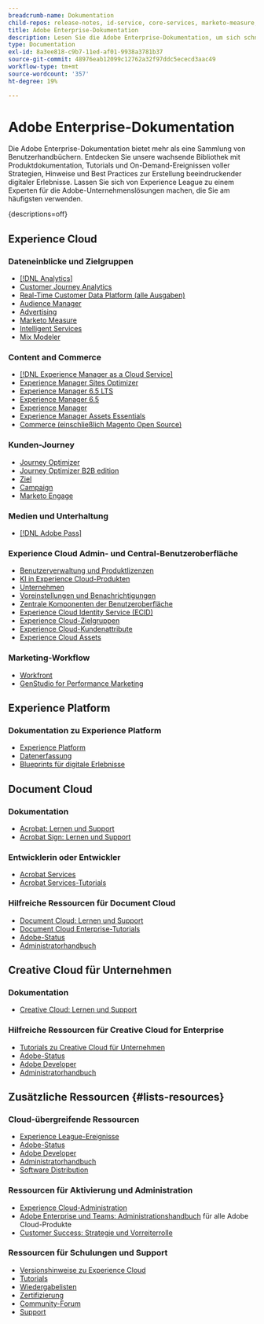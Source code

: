 ```yaml
---
breadcrumb-name: Dokumentation
child-repos: release-notes, id-service, core-services, marketo-measure, deliverability-learn, dynamic-media-developer-resources, dynamic-media-classic, journeys
title: Adobe Enterprise-Dokumentation
description: Lesen Sie die Adobe Enterprise-Dokumentation, um sich schnell einzuarbeiten, bestehende Kenntnisse zu nutzen und sich zu einem Experten für Ihre Adobe-Software zu entwickeln. Greifen Sie auf unsere Handbücher, Tutorials, Wiedergabelisten und Versionshinweise für Adobe Enterprise-Lösungen in Experience Cloud, Experience Platform, Document Cloud und Creative Cloud für Unternehmen zu.
type: Documentation
exl-id: 8a3ee818-c9b7-11ed-af01-9938a3781b37
source-git-commit: 48976eab12099c12762a32f97ddc5ececd3aac49
workflow-type: tm+mt
source-wordcount: '357'
ht-degree: 19%

---
```



# Adobe Enterprise-Dokumentation

Die Adobe Enterprise-Dokumentation bietet mehr als eine Sammlung von Benutzerhandbüchern. Entdecken Sie unsere wachsende Bibliothek mit Produktdokumentation, Tutorials und On-Demand-Ereignissen voller Strategien, Hinweise und Best Practices zur Erstellung beeindruckender digitaler Erlebnisse. Lassen Sie sich von Experience League zu einem Experten für die Adobe-Unternehmenslösungen machen, die Sie am häufigsten verwenden.

{descriptions=off}

## Experience Cloud

### Dateneinblicke und Zielgruppen

+ [[!DNL Analytics]](analytics.md)
+ [Customer Journey Analytics](customer-journey-analytics.md)
+ [Real-Time Customer Data Platform (alle Ausgaben)](real-time-customer-data-platform.md)
+ [Audience Manager](audience-manager.md)
+ [Advertising](advertising.md)
+ [Marketo Measure](marketo-measure.md)
+ [Intelligent Services](intelligent-services.md)
+ [Mix Modeler](mix-modeler.md)

### Content and Commerce

+ [[!DNL Experience Manager as a Cloud Service]](experience-manager-cloud-service.md)
+ [Experience Manager Sites Optimizer](https://experienceleague.adobe.com/en/docs/experience-manager-sites-optimizer/content/home)
+ [Experience Manager 6.5 LTS](experience-manager-65-lts.md)
+ [Experience Manager 6.5](experience-manager-65.md)
+ [Experience Manager ](experience-manager-release-information#/help/using/aem-previous-versions.md)
+ [Experience Manager Assets Essentials](experience-manager-assets-essentials#help)
+ [Commerce (einschließlich Magento Open Source)](commerce.md)

### Kunden-Journey

+ [Journey Optimizer](journey-optimizer.md)
+ [Journey Optimizer B2B edition](journey-optimizer-b2b.md)
+ [Ziel](target.md)
+ [Campaign](campaign.md)
+ [Marketo Engage](marketo-engage.md)

### Medien und Unterhaltung

+ [[!DNL Adobe Pass]](pass.md)

### Experience Cloud Admin- und Central-Benutzeroberfläche

+ [Benutzerverwaltung und Produktlizenzen](core-services#/help/interface/administration/admin-console.md)
+ [KI in Experience Cloud-Produkten](core-services#/help/interface/features/generative-ai.md)
+ [Unternehmen](core-services#/help/interface/administration/organizations.md)
+ [Voreinstellungen und Benachrichtigungen](core-services#/help/interface/features/account-preferences.md)
+ [Zentrale Komponenten der Benutzeroberfläche](core-services#interface)
+ [Experience Cloud Identity Service (ECID)](id-service#using)
+ [Experience Cloud-Zielgruppen](core-services#/help/interface/services/audiences/overview.md)
+ [Experience Cloud-Kundenattribute](core-services#/help/interface/services/customer-attributes/attributes.md)
+ [Experience Cloud Assets](core-services#/help/interface/services/assets/experience-cloud-assets.md)

### Marketing-Workflow

+ [Workfront](workfront.md)
+ [GenStudio for Performance Marketing](genstudio-for-performance-marketing.md)

<!--
+ [Workfront Tutorials](workfront-learn#tutorials-workfront)
-->

## Experience Platform

### Dokumentation zu Experience Platform

+ [Experience Platform](experience-platform.md)
+ [Datenerfassung](data-collection.md)
+ [Blueprints für digitale Erlebnisse](blueprints-learn#architecture)

## Document Cloud

### Dokumentation

+ [Acrobat: Lernen und Support](https://helpx.adobe.com/support/acrobat.html)
+ [Acrobat Sign: Lernen und Support](https://helpx.adobe.com/support/sign.html)

### Entwicklerin oder Entwickler

+ [Acrobat Services](https://developer.adobe.com/document-services/docs/overview/)
+ [Acrobat Services-Tutorials](acrobat-services-learn#tutorials)

### Hilfreiche Ressourcen für Document Cloud

+ [Document Cloud: Lernen und Support](https://helpx.adobe.com/support/document-cloud.html)
+ [Document Cloud Enterprise-Tutorials](https://experienceleague.adobe.com/docs/home-tutorials.html#document-cloud-tutorials)
+ [Adobe-Status](https://status.adobe.com/)
+ [Administratorhandbuch](https://helpx.adobe.com/de/enterprise/admin-guide.html)

## Creative Cloud für Unternehmen

### Dokumentation

+ [Creative Cloud: Lernen und Support](https://helpx.adobe.com/support/creative-cloud.html)

### Hilfreiche Ressourcen für Creative Cloud for Enterprise

+ [Tutorials zu Creative Cloud für Unternehmen](creative-cloud-enterprise-learn#cce-learning-hub)
+ [Adobe-Status](https://status.adobe.com/)
+ [Adobe Developer](https://developer.adobe.com/)
+ [Administratorhandbuch](https://helpx.adobe.com/de/enterprise/admin-guide.html)

## Zusätzliche Ressourcen {#lists-resources}

### Cloud-übergreifende Ressourcen

+ [Experience League-Ereignisse](https://experienceleague.adobe.com/docs/release-notes/experience-cloud/current.html#events)
+ [Adobe-Status](https://status.adobe.com/)
+ [Adobe Developer](https://developer.adobe.com/)
+ [Administratorhandbuch](https://helpx.adobe.com/de/enterprise/admin-guide.html)
+ [Software Distribution](experience-cloud#software-distribution)

### Ressourcen für Aktivierung und Administration

+ [Experience Cloud-Administration](core-services#/help/interface/administration/admin-tool-experience-cloud.md)
+ [Adobe Enterprise und Teams: Administrationshandbuch](https://helpx.adobe.com/de/enterprise/managing/user-guide.html) für alle Adobe Cloud-Produkte
+ [Customer Success: Strategie und Vorreiterrolle](customer-success#customer-success)

### Ressourcen für Schulungen und Support

+ [Versionshinweise zu Experience Cloud](release-notes#experience-cloud)
+ [Tutorials](home-tutorials.md)
+ [Wiedergabelisten](https://experienceleague.adobe.com/en/playlists)
+ [Zertifizierung](certification#program)
+ [Community-Forum](https://experienceleaguecommunities.adobe.com)
+ [Support](https://experienceleague.adobe.com/?lang=de&support-solution=General&support-tab=home#support)

<!--
+ [Events](events.md)
-->
